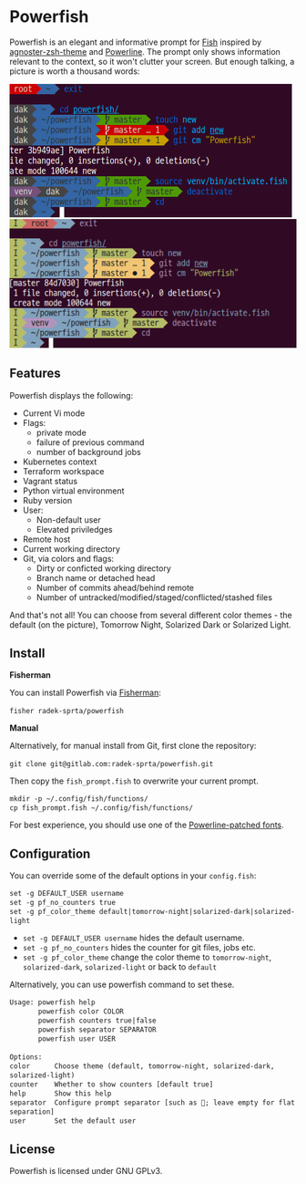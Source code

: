 # Powerfish

Powerfish is an elegant and informative prompt for [Fish](https://github.com/fish-shell/fish-shell) inspired by [agnoster-zsh-theme](https://github.com/agnoster/agnoster-zsh-theme) and [Powerline](https://github.com/powerline/powerline). The prompt only shows information relevant to the context, so it won't clutter your screen. But enough talking, a picture is worth a thousand words:

![Powerfish](prompt.png)![Powerfish-Tomorrow-Night](prompt-tomorrow-night.png)

## Features

Powerfish displays the following:

* Current Vi mode
* Flags:
    * private mode
    * failure of previous command
    * number of background jobs
* Kubernetes context
* Terraform workspace
* Vagrant status
* Python virtual environment
* Ruby version
* User:
    * Non-default user
    * Elevated priviledges
* Remote host
* Current working directory
* Git, via colors and flags:
    * Dirty or conficted working directory
    * Branch name or detached head
    * Number of commits ahead/behind remote
    * Number of untracked/modified/staged/conflicted/stashed files

And that's not all! You can choose from several different color themes - the default (on the picture), Tomorrow Night, Solarized Dark or Solarized Light.

## Install

**Fisherman**

You can install Powerfish via [Fisherman](https://github.com/fisherman/fisherman):

`fisher radek-sprta/powerfish`

**Manual**

Alternatively, for manual install from Git, first clone the repository:

`git clone git@gitlab.com:radek-sprta/powerfish.git`

Then copy the `fish_prompt.fish` to overwrite your current prompt.
```
mkdir -p ~/.config/fish/functions/
cp fish_prompt.fish ~/.config/fish/functions/
```

For best experience, you should use one of the [Powerline-patched fonts](https://github.com/Lokaltog/powerline-fonts).

## Configuration

You can override some of the default options in your `config.fish`:

```fish
set -g DEFAULT_USER username
set -g pf_no_counters true
set -g pf_color_theme default|tomorrow-night|solarized-dark|solarized-light
```

- `set -g DEFAULT_USER username` hides the default username.
- `set -g pf_no_counters` hides the counter for git files, jobs etc.
- `set -g pf_color_theme` change the color theme to `tomorrow-night`, `solarized-dark`, `solarized-light` or back to `default`

Alternatively, you can use powerfish command to set these.

```
Usage: powerfish help
       powerfish color COLOR
       powerfish counters true|false
       powerfish separator SEPARATOR
       powerfish user USER

Options:
color      Choose theme (default, tomorrow-night, solarized-dark, solarized-light)
counter    Whether to show counters [default true]
help       Show this help
separator  Configure prompt separator [such as ; leave empty for flat separation]
user       Set the default user
```

## License

Powerfish is licensed under GNU GPLv3.
